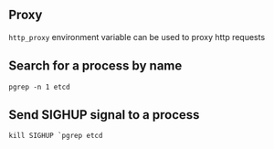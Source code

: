 Proxy
-----
`http_proxy` environment variable can be used to proxy http requests

Search for a process by name
------------------------------
`pgrep -n 1 etcd`

Send SIGHUP signal to a process
-------------------------------
```kill SIGHUP `pgrep etcd```

